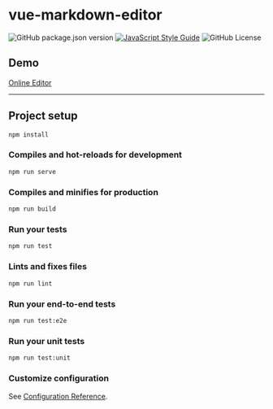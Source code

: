 # vue-markdown-editor
![GitHub package.json version](https://img.shields.io/github/package-json/v/northwalker/vue-markdown-editor.svg?color=informational)
[![JavaScript Style Guide](https://img.shields.io/badge/code_style-standard-brightgreen.svg)](https://standardjs.com)
![GitHub License](https://img.shields.io/github/license/northwalker/vue-markdown-editor.svg)

## Demo
[Online Editor](https://northwalker.github.io/vue-markdown-editor/)

----------------
## Project setup
```
npm install
```

### Compiles and hot-reloads for development
```
npm run serve
```

### Compiles and minifies for production
```
npm run build
```

### Run your tests
```
npm run test
```

### Lints and fixes files
```
npm run lint
```

### Run your end-to-end tests
```
npm run test:e2e
```

### Run your unit tests
```
npm run test:unit
```

### Customize configuration
See [Configuration Reference](https://cli.vuejs.org/config/).
